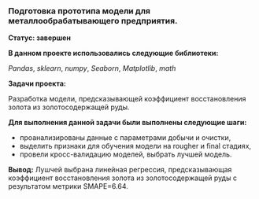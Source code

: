 ### Подготовка прототипа модели для металлообрабатывающего предприятия.
**Статус: завершен**

**В данном проекте использовались следующие библиотеки:**

*Pandas*,
*sklearn*,
*numpy*,
*Seaborn*,
*Matplotlib*,
*math*

**Задачи проекта:**

Разработка модели, предсказывающей коэффициент восстановления золота из золотосодержащей руды.

**Для выполнения данной задачи были выполнены следующие шаги:**

- проанализированы данные с параметрами добычи и очистки,
- выделить признаки для обучения модели на rougher и final стадиях,
- провели кросс-валидацию моделей, выбрать лучшей модель.

**Вывод:**
Лушчей выбрана линейная регрессия, предсказывающая коэффициент восстановления золота из золотосодержащей руды с результатом метрики SMAPE=6.64.
